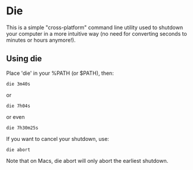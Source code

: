 Die
===

This is a simple "cross-platform" command line utility used to shutdown your
computer in a more intuitive way (no need for converting seconds to minutes or
hours anymore!).

Using die
---------

Place 'die' in your %PATH (or $PATH), then:

    die 3m40s

or

    die 7h04s

or even

    die 7h30m25s

If you want to cancel your shutdown, use:

    die abort

Note that on Macs, die abort will only abort the earliest shutdown.
